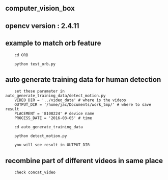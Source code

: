 ## computer_vision_box

## opencv version : 2.4.11

## example to match orb feature

        cd ORB

        python test_orb.py

## auto generate training data for human detection

        set these parameter in auto_generate_training_data/detect_motion.py
        VIDEO_DIR = '../video_data' # where is the videos
        OUTPUT_DIR = '/home/jac/Documents/work_tmp/' # where to save result
        PLACEMENT = '8100224' # device name
        PROCESS_DATE = '2016-03-05' # time

        cd auto_generate_training_data

        python detect_motion.py

        you will see result in OUTPUT_DIR

## recombine part of different videos in same place

        check concat_video